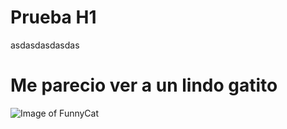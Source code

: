 # Prueba H1
asdasdasdasdas

# Me parecio ver a un lindo gatito
![Image of FunnyCat](https://i0.wp.com/katzenworld.co.uk/wp-content/uploads/2019/06/funny-cat.jpeg)
